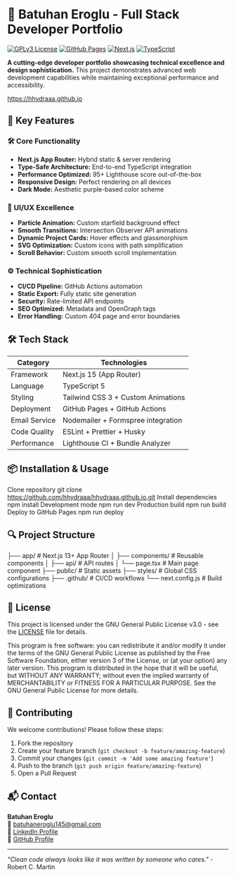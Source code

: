 # 🚀 Batuhan Eroglu - Full Stack Developer Portfolio

[![GPLv3 License](https://img.shields.io/badge/License-GPL%20v3-blue.svg)](https://www.gnu.org/licenses/gpl-3.0)
[![GitHub Pages](https://img.shields.io/badge/GitHub%20Pages-Live-brightgreen)](https://hhydraaa.github.io)
[![Next.js](https://img.shields.io/badge/Next.js-15.1.7-000000?logo=next.js)](https://nextjs.org/)
[![TypeScript](https://img.shields.io/badge/TypeScript-5.0-3178C6?logo=typescript)](https://www.typescriptlang.org/)

**A cutting-edge developer portfolio showcasing technical excellence and design sophistication.** This project demonstrates advanced web development capabilities while maintaining exceptional performance and accessibility.

https://hhydraaa.github.io

## 🌟 Key Features

### 🛠 Core Functionality
- **Next.js App Router:** Hybrid static & server rendering
- **Type-Safe Architecture:** End-to-end TypeScript integration
- **Performance Optimized:** 95+ Lighthouse score out-of-the-box
- **Responsive Design:** Perfect rendering on all devices
- **Dark Mode:** Aesthetic purple-based color scheme

### 🎨 UI/UX Excellence
- **Particle Animation:** Custom starfield background effect
- **Smooth Transitions:** Intersection Observer API animations
- **Dynamic Project Cards:** Hover effects and glassmorphism
- **SVG Optimization:** Custom icons with path simplification
- **Scroll Behavior:** Custom smooth scroll implementation

### ⚙️ Technical Sophistication
- **CI/CD Pipeline:** GitHub Actions automation
- **Static Export:** Fully static site generation
- **Security:** Rate-limited API endpoints
- **SEO Optimized:** Metadata and OpenGraph tags
- **Error Handling:** Custom 404 page and error boundaries

## 🛠 Tech Stack

| Category        | Technologies                          |
|-----------------|---------------------------------------|
| Framework       | Next.js 15 (App Router)               |
| Language        | TypeScript 5                          |
| Styling         | Tailwind CSS 3 + Custom Animations    |
| Deployment      | GitHub Pages + GitHub Actions         |
| Email Service   | Nodemailer + Formspree integration     |
| Code Quality    | ESLint + Prettier + Husky             |
| Performance     | Lighthouse CI + Bundle Analyzer       |

## 📦 Installation & Usage

Clone repository
git clone https://github.com/hhydraaa/hhydraaa.github.io.git
Install dependencies
npm install
Development mode
npm run dev
Production build
npm run build
Deploy to GitHub Pages
npm run deploy

## 🔍 Project Structure
├── app/ # Next.js 13+ App Router
│ ├── components/ # Reusable components
│ ├── api/ # API routes
│ └── page.tsx # Main page component
├── public/ # Static assets
├── styles/ # Global CSS configurations
├── .github/ # CI/CD workflows
└── next.config.js # Build optimizations

## 📜 License

This project is licensed under the GNU General Public License v3.0 - see the [LICENSE](LICENSE) file for details.

This program is free software: you can redistribute it and/or modify
it under the terms of the GNU General Public License as published by
the Free Software Foundation, either version 3 of the License, or
(at your option) any later version.
This program is distributed in the hope that it will be useful,
but WITHOUT ANY WARRANTY; without even the implied warranty of
MERCHANTABILITY or FITNESS FOR A PARTICULAR PURPOSE. See the
GNU General Public License for more details.

## 🤝 Contributing

We welcome contributions! Please follow these steps:
1. Fork the repository
2. Create your feature branch (`git checkout -b feature/amazing-feature`)
3. Commit your changes (`git commit -m 'Add some amazing feature'`)
4. Push to the branch (`git push origin feature/amazing-feature`)
5. Open a Pull Request

## 📬 Contact

**Batuhan Eroglu**  
📧 [batuhaneroglu145@gmail.com](mailto:batuhaneroglu145@gmail.com)  
💼 [LinkedIn Profile](https://www.linkedin.com/in/batuhan-eroğlu-9b788622b/)  
🐙 [GitHub Profile](https://github.com/hhydraaa)

---

*"Clean code always looks like it was written by someone who cares."* - Robert C. Martin
